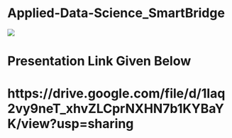 # Applied-Data-Science_SmartBridge
<img src="https://visme.co/blog/wp-content/uploads/powerpoint-animation-how-to-add-animation-to-powerpoint.gif">

<h1>Presentation Link Given Below<h1>
https://drive.google.com/file/d/1Iaq2vy9neT_xhvZLCprNXHN7b1KYBaYK/view?usp=sharing
